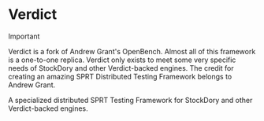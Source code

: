 # Verdict

> [!IMPORTANT]
> Verdict is a fork of Andrew Grant's OpenBench. Almost all of this framework is a one-to-one replica. Verdict only
> exists to meet some very specific needs of StockDory and other Verdict-backed engines. The credit for creating an
> amazing SPRT Distributed Testing Framework belongs to Andrew Grant.

A specialized distributed SPRT Testing Framework for StockDory and other Verdict-backed engines. 
